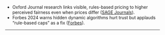 - Oxford Journal research links visible, rules-based pricing to higher perceived fairness even when prices differ ([SAGE Journals](https://journals.sagepub.com/doi/10.1177/13567667221095583?utm_source=chatgpt.com "The influence of dynamic pricing on consumer trust, value, and ...")).  
- Forbes 2024 warns hidden dynamic algorithms hurt trust but applauds “rule-based caps” as a fix ([Forbes](https://www.forbes.com/sites/sushmadaggubati/2024/10/15/unlocking-profit-and-building-customer-trust-with-dynamic-pricing/?utm_source=chatgpt.com "Unlocking Profit And Building Customer Trust With Dynamic Pricing")).  
---